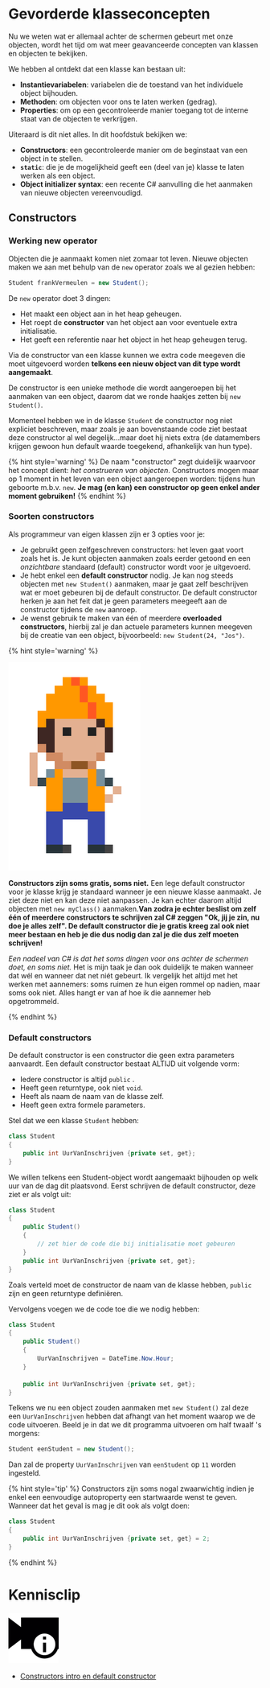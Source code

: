 # Gevorderde klasseconcepten

Nu we weten wat er allemaal achter de schermen gebeurt met onze objecten, wordt het tijd om wat meer geavanceerde concepten van klassen en objecten te bekijken. 

We hebben al ontdekt dat een klasse kan bestaan uit:
* **Instantievariabelen**: variabelen die de toestand van het individuele object bijhouden.
* **Methoden**: om objecten voor ons te laten werken (gedrag).
* **Properties**: om op een gecontroleerde manier toegang tot de interne staat van de objecten te verkrijgen.

Uiteraard is dit niet alles. In dit hoofdstuk bekijken we:
* **Constructors**: een gecontroleerde manier om de beginstaat van een object in te stellen.
* **``static``**: die je de mogelijkheid geeft een (deel van je) klasse te laten werken als een object.
* **Object initializer syntax**: een recente C# aanvulling die het aanmaken van nieuwe objecten vereenvoudigd.

## Constructors

### Werking new operator
Objecten die je aanmaakt komen niet zomaar tot leven. Nieuwe objecten maken we aan met behulp van de ``new`` operator zoals we al gezien hebben:

```java
Student frankVermeulen = new Student();
```

 De ``new`` operator doet 3 dingen:

* Het maakt een object aan in het heap geheugen.
* Het roept de **constructor** van het object aan voor eventuele extra initialisatie.
* Het geeft een referentie naar het object in het heap geheugen terug.

Via de constructor van een klasse kunnen we extra code meegeven die moet uitgevoerd worden **telkens een nieuw object van dit type wordt aangemaakt**.

De constructor is een unieke methode die wordt aangeroepen bij het aanmaken van een object, daarom dat we ronde haakjes zetten bij ``new Student()``.

Momenteel hebben we in de klasse ``Student`` de constructor nog niet expliciet beschreven, maar zoals je aan bovenstaande code ziet bestaat deze constructor al wel degelijk...maar doet hij niets extra (de datamembers krijgen gewoon hun default waarde toegekend, afhankelijk van hun type).

{% hint style='warning' %}
De naam "constructor" zegt duidelijk waarvoor het concept dient: *het construeren van objecten*. Constructors mogen maar op 1 moment in het leven van een object aangeroepen worden: tijdens hun geboorte m.b.v. ``new``. 
**Je mag (en kan) een constructor op geen enkel ander moment gebruiken!**
{% endhint %}

### Soorten constructors

Als programmeur van eigen klassen zijn er 3 opties voor je:

* Je gebruikt geen zelfgeschreven constructors: het leven gaat voort zoals het is. Je kunt objecten aanmaken zoals eerder getoond en een *onzichtbare* standaard (default) constructor wordt voor je uitgevoerd.
* Je hebt enkel een **default constructor** nodig. Je kan nog steeds objecten met ``new Student()`` aanmaken, maar je gaat zelf beschrijven wat er moet gebeuren bij de default constructor. De default constructor herken je aan het feit dat je geen parameters meegeeft aan de constructor tijdens de ``new`` aanroep.
* Je wenst gebruik te maken van één of meerdere **overloaded constructors**, hierbij zal je dan actuele parameters kunnen meegeven bij de creatie van een object, bijvoorbeeld: ``new Student(24, "Jos")``.

<!---NOBOOKSTART--->
{% hint style='warning' %}
<!---NOBOOKEND--->
<!---{aside}--->
<!--- {float:right, width:50%} --->
![](../assets/attention.png)

**Constructors zijn soms gratis, soms niet.** Een lege default constructor voor je klasse krijg je standaard wanneer je een nieuwe klasse aanmaakt. Je ziet deze niet en kan deze niet aanpassen. Je kan echter daarom altijd objecten met ``new myClass()`` aanmaken.**Van zodra je echter beslist om zelf één of meerdere constructors te schrijven zal C# zeggen "Ok, jij je zin, nu doe je alles zelf". De default constructor die je gratis kreeg zal ook niet meer bestaan en heb je die dus nodig dan zal je die dus zelf moeten schrijven!**

*Een nadeel van C# is dat het soms dingen voor ons achter de schermen doet, en soms niet.* Het is mijn taak je dan ook duidelijk te maken wanneer dat wél en wanneer dat net niét gebeurt. Ik vergelijk het altijd met het werken met aannemers: soms ruimen ze hun eigen rommel op nadien, maar soms ook niet. Alles hangt er van af hoe ik die aannemer heb opgetrommeld.

<!---{/aside}--->
<!---NOBOOKSTART--->
{% endhint %}
<!---NOBOOKEND--->

### Default constructors

De default constructor is een constructor die geen extra parameters aanvaardt. Een default constructor bestaat ALTIJD uit volgende vorm:

* Iedere constructor is altijd ``public`` .
* Heeft geen returntype, ook niet ``void``.
* Heeft als naam de naam van de klasse zelf.
* Heeft geen extra formele parameters.

Stel dat we een klasse ``Student`` hebben:

```java
class Student
{
    public int UurVanInschrijven {private set, get};
}

```

We willen telkens een Student-object wordt aangemaakt bijhouden op welk uur van de dag dit plaatsvond. Eerst schrijven de default constructor, deze ziet er als volgt uit:

```java
class Student
{
    public Student()
    {
        // zet hier de code die bij initialisatie moet gebeuren
    }
    public int UurVanInschrijven {private set, get};
}
```

Zoals verteld moet de constructor de naam van de klasse hebben, ``public`` zijn en geen returntype definiëren.

Vervolgens voegen we de code toe die we nodig hebben:

```java
class Student
{
    public Student()
    {
        UurVanInschrijven = DateTime.Now.Hour;
    }

    public int UurVanInschrijven {private set, get};
}
```


Telkens we nu een object zouden aanmaken met ``new Student()`` zal deze een ``UurVanInschrijven`` hebben dat afhangt van het moment waarop we de code uitvoeren. Beeld je in dat we dit programma uitvoeren om half twaalf 's morgens:

```java
Student eenStudent = new Student();
```

Dan zal de property  ``UurVanInschrijven`` van ``eenStudent`` op ``11`` worden ingesteld.


{% hint style='tip' %}
Constructors zijn soms nogal zwaarwichtig indien je enkel een eenvoudige autoproperty een startwaarde wenst te geven. Wanneer dat het geval is mag je dit ook als volgt doen:

```java
class Student
{
    public int UurVanInschrijven {private set, get} = 2;
}
```
{% endhint %}


<!---NOBOOKSTART--->
# Kennisclip
![](../assets/infoclip.png)
* [Constructors intro en default constructor](https://ap.cloud.panopto.eu/Panopto/Pages/Viewer.aspx?id=8d9b4ad8-2732-47e7-8972-ab7a00935196)
<!---NOBOOKEND--->

